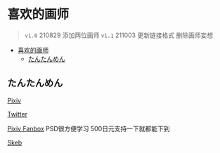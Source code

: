 # 喜欢的画师

> `v1.0` 210829 添加两位画师
> `v1.1` 211003 更新链接格式 删除画师妄想

- [喜欢的画师](#喜欢的画师)
  - [たんたんめん](#たんたんめん)

## たんたんめん

[Pixiv](https://www.pixiv.net/en/users/188106)

[Twitter](https://twitter.com/km170)

[Pixiv Fanbox](https://km170.fanbox.cc) PSD很方便学习 500日元支持一下就都能下到

[Skeb](https://skeb.jp/@km170)
